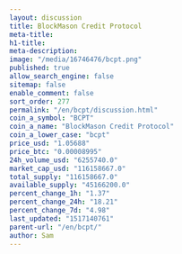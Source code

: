 ```yaml
---
layout: discussion
title: BlockMason Credit Protocol
meta-title: 
h1-title: 
meta-description: 
image: "/media/16746476/bcpt.png"
published: true
allow_search_engine: false
sitemap: false
enable_comment: false
sort_order: 277
permalink: "/en/bcpt/discussion.html"
coin_a_symbol: "BCPT"
coin_a_name: "BlockMason Credit Protocol"
coin_a_lower_case: "bcpt"
price_usd: "1.05688"
price_btc: "0.00008995"
24h_volume_usd: "6255740.0"
market_cap_usd: "116158667.0"
total_supply: "116158667.0"
available_supply: "45166200.0"
percent_change_1h: "1.37"
percent_change_24h: "18.21"
percent_change_7d: "4.98"
last_updated: "1517140761"
parent-url: "/en/bcpt/"
author: Sam
---
```


